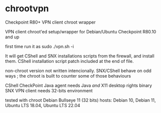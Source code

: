 # chrootvpn
Checkpoint R80+ VPN client chroot wrapper

 VPN client chroot'ed setup/wrapper for Debian/Ubuntu
Checkpoint R80.10 and up

first time run it as sudo ./vpn.sh -i

It will get CShell and SNX installations scripts from the firewall, and install them.
CShell installation script patch included at the end of file.

non-chroot version not written intencionally.
SNX/CShell behave on odd ways ; the chroot is built to counter some of those behaviours

CShell CheckPoint Java agent needs Java *and* X11 desktop rights
binary SNX VPN client needs 32-bits environment

tested with chroot Debian Bullseye 11 (32 bits)
hosts: Debian 10, Debian 11, Ubuntu LTS 18.04, Ubuntu LTS 22.04
